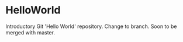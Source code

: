 # HelloWorld
Introductory Git 'Hello World' repository.
Change to branch.
Soon to be merged with master.
